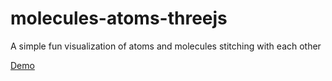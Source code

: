 # molecules-atoms-threejs
A simple fun visualization of atoms and molecules stitching with each other

[Demo](https://aalavandhaann.github.io/molecules-atoms-threejs/demo/)
